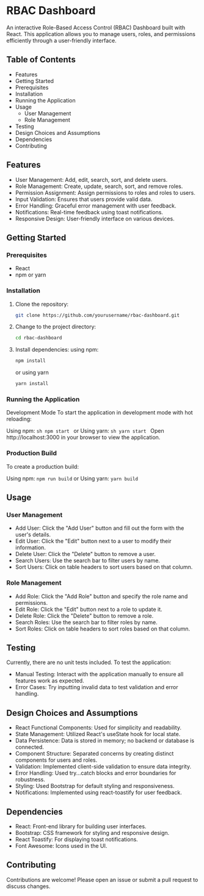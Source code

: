 # RBAC Dashboard

An interactive Role-Based Access Control (RBAC) Dashboard built with React. This application allows you to manage users, roles, and permissions efficiently through a user-friendly interface.

## Table of Contents
- Features
- Getting Started
- Prerequisites
- Installation
- Running the Application
- Usage
    - User Management
    - Role Management
- Testing
- Design Choices and Assumptions
- Dependencies
- Contributing

## Features
- User Management: Add, edit, search, sort, and delete users.
- Role Management: Create, update, search, sort, and remove roles.
- Permission Assignment: Assign permissions to roles and roles to users.
- Input Validation: Ensures that users provide valid data.
- Error Handling: Graceful error management with user feedback.
- Notifications: Real-time feedback using toast notifications.
- Responsive Design: User-friendly interface on various devices.

## Getting Started
### Prerequisites
- React
- npm or yarn
### Installation
1. Clone the repository:
     ```sh
     git clone https://github.com/yourusername/rbac-dashboard.git
     ```
2. Change to the project directory:
     ```sh
     cd rbac-dashboard
     ```
3. Install dependencies:
   using npm:
     ```sh
     npm install
     ```
     or using yarn
     ```sh
     yarn install
     ```

### Running the Application
Development Mode
To start the application in development mode with hot reloading:

Using npm:
     ```sh
     npm start
     ```
     or Using yarn:
     ```sh
     yarn start
     ```
Open http://localhost:3000 in your browser to view the application.

### Production Build
To create a production build:

Using npm:
     ```
     npm run build
     ```
     or Using yarn:
     ```
     yarn build
     ```
## Usage

### User Management
- Add User: Click the "Add User" button and fill out the form with the user's details.
- Edit User: Click the "Edit" button next to a user to modify their information.
- Delete User: Click the "Delete" button to remove a user.
- Search Users: Use the search bar to filter users by name.
- Sort Users: Click on table headers to sort users based on that column.

### Role Management
- Add Role: Click the "Add Role" button and specify the role name and permissions.
- Edit Role: Click the "Edit" button next to a role to update it.
- Delete Role: Click the "Delete" button to remove a role.
- Search Roles: Use the search bar to filter roles by name.
- Sort Roles: Click on table headers to sort roles based on that column.

## Testing
Currently, there are no unit tests included. To test the application:

- Manual Testing: Interact with the application manually to ensure all features work as expected.
- Error Cases: Try inputting invalid data to test validation and error handling.

## Design Choices and Assumptions
- React Functional Components: Used for simplicity and readability.
- State Management: Utilized React's useState hook for local state.
- Data Persistence: Data is stored in memory; no backend or database is connected.
- Component Structure: Separated concerns by creating distinct components for users and roles.
- Validation: Implemented client-side validation to ensure data integrity.
- Error Handling: Used try...catch blocks and error boundaries for robustness.
- Styling: Used Bootstrap for default styling and responsiveness.
- Notifications: Implemented using react-toastify for user feedback.
## Dependencies
- React: Front-end library for building user interfaces.
- Bootstrap: CSS framework for styling and responsive design.
- React Toastify: For displaying toast notifications.
- Font Awesome: Icons used in the UI.
## Contributing
Contributions are welcome! Please open an issue or submit a pull request to discuss changes.
